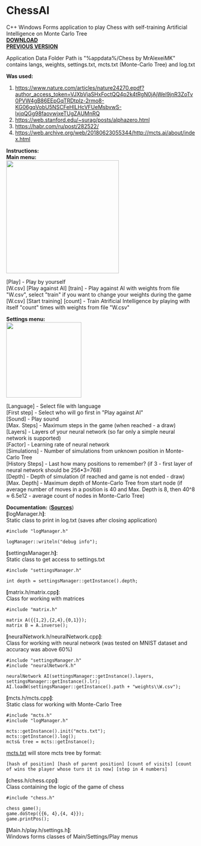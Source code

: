 # ChessAI
 C++ Windows Forms application to play Chess with self-training Artificial Intelligence on Monte Carlo Tree  
<b><a href="https://github.com/MrAlexeiMK/Chess/raw/main/%D0%A8%D0%B0%D1%85%D0%BC%D0%B0%D1%82%D1%8B%20(%D1%83%D1%81%D1%82%D0%B0%D0%BD%D0%BE%D0%B2%D1%89%D0%B8%D0%BA).msi">DOWNLOAD</b></a>  
<b><a href="https://github.com/MrAlexeiMK/Chess">PREVIOUS VERSION</b></a>  
  
Application Data Folder Path is "%appdata%/Chess by MrAlexeiMK" contains langs, weights, settings.txt, mcts.txt (Monte-Carlo Tree) and log.txt 
  
<b>Was used:</b>  
1) https://www.nature.com/articles/nature24270.epdf?author_access_token=VJXbVjaSHxFoctQQ4p2k4tRgN0jAjWel9jnR3ZoTv0PVW4gB86EEpGqTRDtpIz-2rmo8-KG06gqVobU5NSCFeHILHcVFUeMsbvwS-lxjqQGg98faovwjxeTUgZAUMnRQ  
2) https://web.stanford.edu/~surag/posts/alphazero.html  
3) https://habr.com/ru/post/282522/  
4) https://web.archive.org/web/20180623055344/http://mcts.ai/about/index.html  
  
<b>Instructions:</b>  
<b>Main menu:</b>  
<img src="https://user-images.githubusercontent.com/25348980/161140081-a0416ed0-ba0c-49d6-9fb0-664aa720bcb1.png" width="300"></img>  
  
[Play] - Play by yourself  
[W.csv] [Play against AI] [train] - Play against AI with weights from file "W.csv", select "train" if you want to change your weights during the game  
[W.csv] [Start training] [count] - Train Atrificial Intelligence by playing with itself "count" times with weights from file "W.csv"  
  
<b>Settings menu:</b>  
<img src="https://user-images.githubusercontent.com/25348980/161140928-59075c0e-d62a-4930-b799-21aeb34e553b.png" width="200"></img>  
  
[Language] - Select file with language  
[First step] - Select who will go first in "Play against AI"  
[Sound] - Play sound  
[Max. Steps] - Maximum steps in the game (when reached - a draw)  
[Layers] - Layers of your neural network (so far only a simple neural network is supported)  
[Factor] - Learning rate of neural network  
[Simulations] - Number of simulations from unknown position in Monte-Carlo Tree  
[History Steps] - Last how many positions to remember? (if 3 - first layer of neural network should be 256•3=768)  
[Depth] - Depth of simulation (if reached and game is not ended - draw)  
[Max. Depth] - Maximum depth of Monte-Carlo Tree from start node (if average number of moves in a position is 40 and Max. Depth is 8, then 40^8 ≈ 6.5e12 - average count of nodes in Monte-Carlo Tree)  
  
<b>Documentation:</b> (<b><a href="https://github.com/MrAlexeiMK/ChessAI/tree/main/Chess">Sources</b></a>)  
 <b>[</b>logManager.h<b>]</b>:  
Static class to print in log.txt  (saves after closing application)  
```
#include "logManager.h"

logManager::writeln("debug info");
```  
   
 <b>[</b>settingsManager.h<b>]</b>:  
Static class to get access to settings.txt  
```
#include "settingsManager.h"

int depth = settingsManager::getInstance().depth;
```  
  
 <b>[</b>matrix.h/matrix.cpp<b>]</b>:  
Class for working with matrices    
```
#include "matrix.h"

matrix A({{1,2},{2,4},{0,1}});
matrix B = A.inverse();
```  
  
 <b>[</b>neuralNetwork.h/neuralNetwork.cpp<b>]</b>:  
Class for working with neural network  (was tested on MNIST dataset and accuracy was above 60%)    
```
#include "settingsManager.h"
#include "neuralNetwork.h"

neuralNetwork AI(settingsManager::getInstance().layers, settingsManager::getInstance().lr);
AI.loadW(settingsManager::getInstance().path + "weights\\W.csv");
```  
  
 <b>[</b>mcts.h/mcts.cpp<b>]</b>:  
Static class for working with Monte-Carlo Tree    
```
#include "mcts.h"
#include "logManager.h"

mcts::getInstance().init("mcts.txt");
mcts::getInstance().log();
mcts& tree = mcts::getInstance();
```  

<ins>mcts.txt</ins> will store mcts tree by format:  
```
[hash of position] [hash of parent position] [count of visits] [count of wins the player whose turn it is now] [step in 4 numbers]  
```  

 <b>[</b>chess.h/chess.cpp<b>]</b>:  
Class containing the logic of the game of chess  
```
#include "chess.h"

chess game();
game.doStep({{6, 4},{4, 4}});
game.printPos();
```  
  
 <b>[</b>Main.h/play.h/settings.h<b>]</b>:  
Windows forms classes of Main/Settings/Play menus  
  
